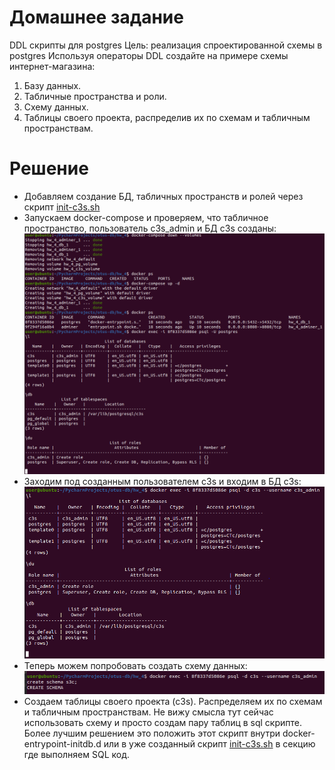 # Домашнее задание
DDL скрипты для postgres
Цель: реализация спроектированной схемы в postgres
Используя операторы DDL создайте на примере схемы интернет-магазина:
1. Базу данных.
2. Табличные пространства и роли.
3. Схему данных.
4. Таблицы своего проекта, распределив их по схемам и
табличным пространствам.
  
# Решение
* Добавляем создание БД, табличных пространств и ролей через скрипт [init-c3s.sh](docker-entrypoint-initdb.d/init-c3s.sh)
* Запускаем docker-compose и проверяем, что табличное пространство, пользователь c3s_admin и БД c3s созданы: ![img_4.png](img_4.png)
* Заходим под созданным пользователем c3s и входим в БД c3s: ![img_5.png](img_5.png)
* Теперь можем попробовать создать схему данных: ![img_6.png](img_6.png)
* Создаем таблицы своего проекта (c3s). Распределяем их по схемам и табличным пространствам. Не вижу смысла тут сейчас использовать схему и просто создам пару таблиц в sql скрипте. Более лучшим решением это положить этот скрипт внутри docker-entrypoint-initdb.d или в уже созданный скрипт [init-c3s.sh](docker-entrypoint-initdb.d/init-c3s.sh) в секцию где выполняем SQL код.
